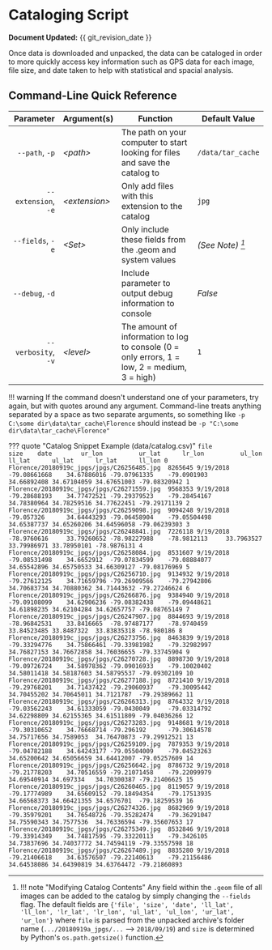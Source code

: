 # Cataloging Script

**Document Updated:** {{ git_revision_date }}

Once data is downloaded and unpacked, the data can be cataloged in order to more quickly access key information such as
GPS data for each image, file size, and date taken to help with statistical and spacial analysis.


## Command-Line Quick Reference

|            Parameter | Argument(s)    | Function                                                                                     | Default Value            |
| -------------------: | -------------- | -------------------------------------------------------------------------------------------- | ------------------------ |
|       `--path`, `-p` | *<path\>*      | The path on your computer to start looking for files and save the catalog to                 | `/data/tar_cache` |
|  `--extension`, `-e` | *<extension\>* | Only add files with this extension to the catalog                                            | `jpg`                    |
|     `--fields`, `-e` | *<Set\>*       | Only include these fields from the .geom and system values                                   | *(See Note) [^1]*        |
|      `--debug`, `-d` |                | Include parameter to output debug information to console                                     | *False*                  |
|  `--verbosity`, `-v` | *<level\>*     | The amount of information to log to console (0 = only errors, 1 = low, 2 = medium, 3 = high) | `1`               |

!!! warning
    If the command doesn't understand one of your parameters, try
    again, but with quotes around any argument. Command-line treats anything separated by a space as two separate
    arguments, so something like `-p C:\some dir\data\tar_cache\Florence` should instead be
    `-p "C:\some dir\data\tar_cache\Florence"`


??? quote "Catalog Snippet Example (data/catalog.csv)"
    ```
        file	                                    size	date	    ur_lon	        ur_lat	    lr_lon	        ul_lon	        ll_lat	    ul_lat	    lr_lat	    ll_lon
    0	Florence/20180919c_jpgs/jpgs/C26256485.jpg	8265645	9/19/2018	-79.08661668	34.67886016	-79.07961335	-79.0901903	    34.66892408	34.67104059	34.67651003	-79.08320942
    1	Florence/20180919c_jpgs/jpgs/C26271559.jpg	9568353	9/19/2018	-79.28688193	34.77472521	-79.29379523	-79.28454167	34.78380964	34.78259516	34.77622451	-79.29171139
    2	Florence/20180919c_jpgs/jpgs/C26259098.jpg	9094248	9/19/2018	-79.057326	    34.64443293	-79.06458904	-79.05504498	34.65387737	34.65260206	34.64596058	-79.06239303
    3	Florence/20180919c_jpgs/jpgs/C26248841.jpg	7226118	9/19/2018	-78.9760616	    33.79260652	-78.98227988	-78.9812113	    33.7963527	33.79986971	33.78950101	-78.9876131
    4	Florence/20180919c_jpgs/jpgs/C26258084.jpg	8531607	9/19/2018	-79.08531498	34.6652912	-79.07834599	-79.08884077	34.65542896	34.65750533	34.66309127	-79.08176969
    5	Florence/20180919c_jpgs/jpgs/C26256710.jpg	9134932	9/19/2018	-79.27612125	34.71659796	-79.26909566	-79.27942806	34.70683734	34.70880362	34.71443632	-79.27246624
    6	Florence/20180919c_jpgs/jpgs/C26266876.jpg	9384940	9/19/2018	-79.09108099	34.62906236	-79.08382438	-79.09448621	34.61898235	34.62104284	34.62657757	-79.08765149
    7	Florence/20180919c_jpgs/jpgs/C26247907.jpg	8844693	9/19/2018	-78.96842531	33.8416665	-78.97487177	-78.9740459	    33.84523485	33.8487322	33.83835318	-78.980186
    8	Florence/20180919c_jpgs/jpgs/C26273756.jpg	8463839	9/19/2018	-79.33294776	34.75866461	-79.33981982	-79.32982997	34.76827153	34.76672858	34.76036655	-79.33745904
    9	Florence/20180919c_jpgs/jpgs/C26270728.jpg	8898730	9/19/2018	-79.09726724	34.58978362	-79.09016933	-79.10020402	34.58011418	34.58187603	34.58795537	-79.09302109
    10	Florence/20180919c_jpgs/jpgs/C26277188.jpg	8721410	9/19/2018	-79.29768201	34.71437422	-79.29060937	-79.30095442	34.70455202	34.70645011	34.7121787	-79.29389662
    11	Florence/20180919c_jpgs/jpgs/C26266313.jpg	8764332	9/19/2018	-79.03562243	34.61333059	-79.0430049	    -79.03314792	34.62298809	34.62155365	34.61511809	-79.04036266
    12	Florence/20180919c_jpgs/jpgs/C26273283.jpg	9148681	9/19/2018	-79.30310652	34.76668714	-79.296192	    -79.30614578	34.75717656	34.7589053	34.76470873	-79.29912521
    13	Florence/20180919c_jpgs/jpgs/C26259109.jpg	7879353	9/19/2018	-79.04782188	34.64243177	-79.05504009	-79.04523263	34.65200642	34.65056659	34.64412007	-79.05257609
    14	Florence/20180919c_jpgs/jpgs/C26256642.jpg	8786732	9/19/2018	-79.21778203	34.70516559	-79.21071458	-79.22099979	34.69540914	34.697334	34.70300387	-79.21406625
    15	Florence/20180919c_jpgs/jpgs/C26260465.jpg	8119057	9/19/2018	-79.17774989	34.65609152	-79.18494354	-79.17513935	34.66568373	34.66421355	34.6576701	-79.18259539
    16	Florence/20180919c_jpgs/jpgs/C26274326.jpg	8682969	9/19/2018	-79.35979201	34.76548726	-79.35282474	-79.36291047	34.75590343	34.7577536	34.76336594	-79.35607653
    17	Florence/20180919c_jpgs/jpgs/C26275349.jpg	8532846	9/19/2018	-79.33914349	34.74817595	-79.33220113	-79.3426105	    34.73837696	34.74037772	34.74594119	-79.33557598
    18	Florence/20180919c_jpgs/jpgs/C26267489.jpg	8835280	9/19/2018	-79.21406618	34.63576507	-79.22140613	-79.21156486	34.64538086	34.64390819	34.63764472	-79.21860893
    ```


[^1]:   !!! note "Modifying Catalog Contents"
            Any field within the `.geom` file of all images can be added to the catalog by simply changing the `--fields` flag.
            The default fields are `{'file', 'size', 'date', 'll_lat', 'll_lon', 'lr_lat', 'lr_lon', 'ul_lat', 'ul_lon', 'ur_lat',
            'ur_lon'}` where `file` is parsed from the unpacked archive's folder name (`.../20180919a_jpgs/...`
            --> `2018/09/19`) and `size` is determined by Python's `os.path.getsize()` function.
